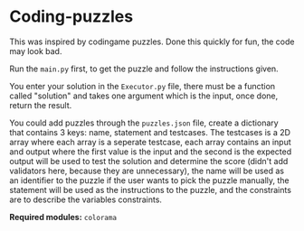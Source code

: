 # Coding-puzzles

This was inspired by codingame puzzles. Done this quickly for fun, the code may look bad.

Run the ``main.py`` first, to get the puzzle and follow the instructions given.

You enter your solution in the ``Executor.py`` file, there must be a function called "solution" and takes one argument which is the input, once done, return the result.

You could add puzzles through the ``puzzles.json`` file, create a dictionary that contains 3 keys: name, statement and testcases. The testcases is a 2D array where each array is a seperate testcase, each array contains an input and output where the first value is the input and the second is the expected output will be used to test the solution and determine the score (didn't add validators here, because they are unnecessary), the name will be used as an identifier to the puzzle if the user wants to pick the puzzle manually, the statement will be used as the instructions to the puzzle, and the constraints are to describe the variables constraints.

**Required modules:** ``colorama``
